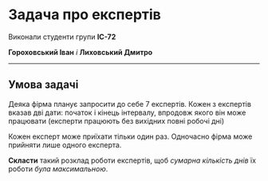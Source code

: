 # Задача про експертів

Виконали студенти групи **ІС-72**

**Гороховський Іван** *і* **Лиховський Дмитро**

---

## Умова задачі
Деяка фірма планує запросити до себе 7 експертів. 
Кожен з експертів вказав дві дати: початок і кінець інтервалу,
 впродовж якого він може працювати (експерти працюють без 
 вихідних повні робочі дні)
  
Кожен експерт може приїхати тільки один раз. 
Одночасно фірма може прийняти лише одного експерта.

**Скласти** такий розклад роботи експертів, щоб *сумарна 
кількість днів* їх роботи *була максимальною*.